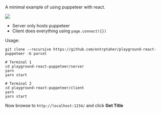 A minimal example of using puppeteer with react. 

![](http://i.imgur.com/Avn73I4.png)

- Server only hosts puppeteer 
- Client does everything using `page.connect({})`

Usage:
```
git clone --recursive https://github.com/entrptaher/playground-react-puppeteer -b parcel

# Terminal 1
cd playground-react-puppeteer/server
yarn
yarn start

# Terminal 2
cd playground-react-puppeteer/client
yarn
yarn start
```

Now browse to `http://localhost:1234/` and click **Get Title**
